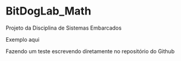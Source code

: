 # BitDogLab_Math

 Projeto da Disciplina de Sistemas Embarcados

 Exemplo aqui

Fazendo um teste escrevendo diretamente no repositório do Github
